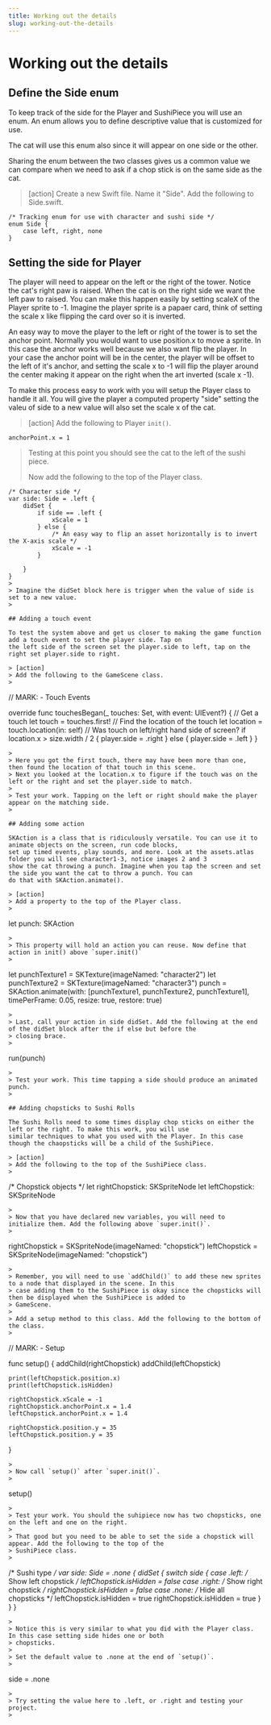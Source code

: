 ```yaml
---
title: Working out the details
slug: working-out-the-details
---
```


# Working out the details



## Define the Side enum

To keep track of the side for the Player and SushiPiece you will use an enum. An enum allows you to define descriptive value 
that is customized for use. 

The cat will use this enum also since it will appear on one side or the other. 

Sharing the enum between the two classes gives us a common value we can compare when we need to ask if a chop stick is on 
the same side as the cat. 

> [action]
> Create a new Swift file. Name it "Side". Add the following to Side.swift.
>
```
/* Tracking enum for use with character and sushi side */
enum Side {
    case left, right, none
}
```
>

## Setting the side for Player

The player will need to appear on the left or the right of the tower. Notice the cat's right paw is raised. When the cat is 
on the right side we want the left paw to raised. You can make this happen easily by setting scaleX of the Player sprite to 
-1. Imagine the player sprite is a papaer card, think of setting the scale x like flipping the card over so it is inverted.

An easy way to move the player to the left or right of the tower is to set the anchor point. Normally you would want to use 
position.x to move a sprite. In this case the anchor works well because we also want flip the player. In your case the anchor
point will be in the center, the player will be offset to the left of it's anchor, and setting the scale x to -1 will flip
the player around the center making it appear on the right when the art inverted (scale x -1). 

To make this process easy to work with you will setup the Player class to handle it all. You will give the player a computed 
property "side" setting the valeu of side to a new value will also set the scale x of the cat. 

> [action]
> Add the following to Player `init()`.
>
```
anchorPoint.x = 1
```
>
> Testing at this point you should see the cat to the left of the sushi piece. 
>
> Now add the following to the top of the Player class. 
> 
```
/* Character side */
var side: Side = .left {
    didSet {
        if side == .left {
            xScale = 1
        } else {
            /* An easy way to flip an asset horizontally is to invert the X-axis scale */
            xScale = -1
        }
        
    }
}
> 
> Imagine the didSet block here is trigger when the value of side is set to a new value. 
> 

## Adding a touch event

To test the system above and get us closer to making the game function add a touch event to set the player side. Tap on 
the left side of the screen set the player.side to left, tap on the right set player.side to right. 

> [action]
> Add the following to the GameScene class. 
> 
```
// MARK: - Touch Events
>
override func touchesBegan(_ touches: Set<UITouch>, with event: UIEvent?) {
    // Get a touch
    let touch = touches.first!
    // Find the location of the touch
    let location = touch.location(in: self)
    // Was touch on left/right hand side of screen?
    if location.x > size.width / 2 {
        player.side = .right
    } else {
        player.side = .left
    }
}
```
>
> Here you got the first touch, there may have been more than one, then found the location of that touch in this scene. 
> Next you looked at the location.x to figure if the touch was on the left or the right and set the player.side to match. 
> 
> Test your work. Tapping on the left or right should make the player appear on the matching side. 
> 

## Adding some action

SKAction is a class that is ridiculously versatile. You can use it to animate objects on the screen, run code blocks, 
set up timed events, play sounds, and more. Look at the assets.atlas folder you will see character1-3, notice images 2 and 3
show the cat throwing a punch. Imagine when you tap the screen and set the side you want the cat to throw a punch. You can
do that with SKAction.animate(). 

> [action]
> Add a property to the top of the Player class.
>
```
let punch: SKAction
```
>
> This property will hold an action you can reuse. Now define that action in init() above `super.init()`
>
```
let punchTexture1 = SKTexture(imageNamed: "character2")
let punchTexture2 = SKTexture(imageNamed: "character3")
punch = SKAction.animate(with: [punchTexture1, punchTexture2, punchTexture1], timePerFrame: 0.05, resize: true, restore: true)
```
>
> Last, call your action in side didSet. Add the following at the end of the didSet block after the if else but before the
> closing brace.
>
```
run(punch)
```
>
> Test your work. This time tapping a side should produce an animated punch. 
> 

## Adding chopsticks to Sushi Rolls

The Sushi Rolls need to some times display chop sticks on either the left or the right. To make this work, you will use 
similar techniques to what you used with the Player. In this case though the chaopsticks will be a child of the SushiPiece. 

> [action]
> Add the following to the top of the SushiPiece class. 
> 
```
/* Chopstick objects */
let rightChopstick: SKSpriteNode
let leftChopstick: SKSpriteNode
```
> 
> Now that you have declared new variables, you will need to initialize them. Add the following above `super.init()`. 
>
```
rightChopstick = SKSpriteNode(imageNamed: "chopstick")
leftChopstick = SKSpriteNode(imageNamed: "chopstick")
```
>
> Remember, you will need to use `addChild()` to add these new sprites to a node that displayed in the scene. In this 
> case adding them to the SushiPiece is okay since the chopsticks will then be displayed when the SushiPiece is added to 
> GameScene. 
> 
> Add a setup method to this class. Add the following to the bottom of the class.
> 
```
// MARK: - Setup
>
func setup() {
    addChild(rightChopstick)
    addChild(leftChopstick)
>    
    print(leftChopstick.position.x)
    print(leftChopstick.isHidden)
>    
    rightChopstick.xScale = -1
    rightChopstick.anchorPoint.x = 1.4
    leftChopstick.anchorPoint.x = 1.4
>    
    rightChopstick.position.y = 35
    leftChopstick.position.y = 35
}
```
>
> Now call `setup()` after `super.init()`. 
>
```
setup()
```
> 
> Test your work. You should the suhipiece now has two chopsticks, one on the left and one on the right. 
>
> That good but you need to be able to set the side a chopstick will appear. Add the following to the top of the 
> SushiPiece class.
> 
```
/* Sushi type */
var side: Side = .none {
    didSet {
        switch side {
        case .left:
            /* Show left chopstick */
            leftChopstick.isHidden = false
        case .right:
            /* Show right chopstick */
            rightChopstick.isHidden = false
        case .none:
            /* Hide all chopsticks */
            leftChopstick.isHidden = true
            rightChopstick.isHidden = true
        }
    }
}
```
> 
> Notice this is very similar to what you did with the Player class. In this case setting side hides one or both 
> chopsticks. 
> 
> Set the default value to .none at the end of `setup()`.
> 
```
side = .none
```
> 
> Try setting the value here to .left, or .right and testing your project. 
> 

















